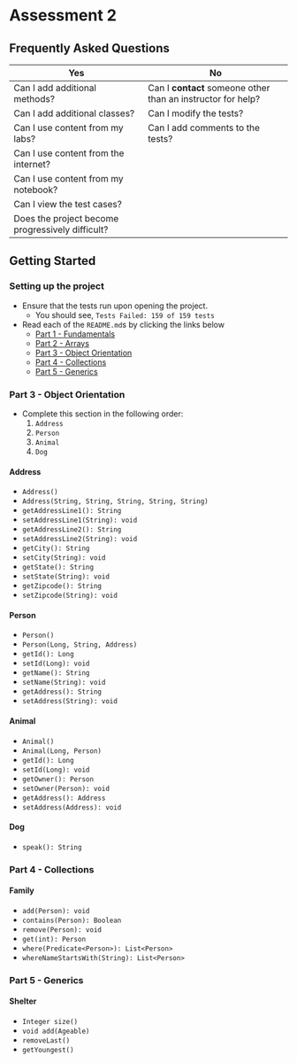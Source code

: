 # Assessment 2

## Frequently Asked Questions

| Yes                                | No                               |
| ---------------------------------- | -------------------------------- |
| Can I add additional methods?      | Can I **contact** someone other than an instructor for help?
| Can I add additional classes?      | Can I modify the tests? |
| Can I use content from my labs?    | Can I add comments to the tests?   |
| Can I use content from the internet?    |
| Can I use content from my notebook? |
| Can I view the test cases? |
| Does the project become progressively difficult? |


## Getting Started

### Setting up the project
* Ensure that the tests run upon opening the project.
	* You should see, `Tests Failed: 159 of 159 tests`
* Read each of the `README.md`s by clicking the links below
    * [Part 1 - Fundamentals](./README-Part1.md)
    * [Part 2 - Arrays](./README-Part2.md)
    * [Part 3 - Object Orientation](./README-Part3.md)
    * [Part 4 - Collections](./README-Part4.md)
    * [Part 5 - Generics](./README-Part5.md)


### Part 3 - Object Orientation
* Complete this section in the following order:
  1. `Address`
  2. `Person`
  3. `Animal`
  4. `Dog`

#### Address
* `Address()`
* `Address(String, String, String, String, String)`
* `getAddressLine1(): String`
* `setAddressLine1(String): void`
* `getAddressLine2(): String`
* `setAddressLine2(String): void`
* `getCity(): String`
* `setCity(String): void`
* `getState(): String`
* `setState(String): void`
* `getZipcode(): String`
* `setZipcode(String): void`

#### Person
* `Person()`
* `Person(Long, String, Address)`
* `getId(): Long`
* `setId(Long): void`
* `getName(): String`
* `setName(String): void`
* `getAddress(): String`
* `setAddress(String): void`

#### Animal
* `Animal()`
* `Animal(Long, Person)`
* `getId(): Long`
* `setId(Long): void`
* `getOwner(): Person`
* `setOwner(Person): void`
* `getAddress(): Address`
* `setAddress(Address): void`

#### Dog
* `speak(): String`


### Part 4 - Collections
#### Family
* `add(Person): void`
* `contains(Person): Boolean`
* `remove(Person): void`
* `get(int): Person`
* `where(Predicate<Person>): List<Person>`
* `whereNameStartsWith(String): List<Person>`







### Part 5 - Generics
#### Shelter
* `Integer size()`
* `void add(Ageable)`
* `removeLast()`
* `getYoungest()`